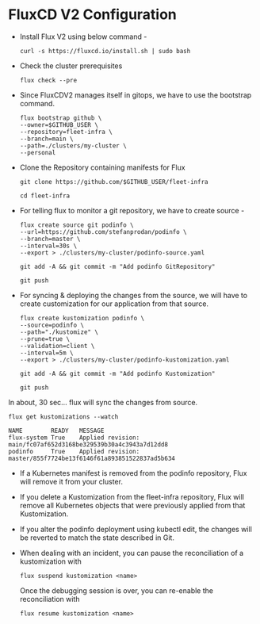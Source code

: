 # FluxCD V2 Configuration

- Install Flux V2 using below command -
  ```
  curl -s https://fluxcd.io/install.sh | sudo bash
  ```
- Check the cluster prerequisites

  ```
  flux check --pre
  ```

- Since FluxCDV2 manages itself in gitops, we have to use the bootstrap command.

  ```
  flux bootstrap github \
  --owner=$GITHUB_USER \
  --repository=fleet-infra \
  --branch=main \
  --path=./clusters/my-cluster \
  --personal
  ```

- Clone the Repository containing manifests for Flux

  ```
  git clone https://github.com/$GITHUB_USER/fleet-infra

  cd fleet-infra
  ```

- For telling flux to monitor a git repository, we have to create source -

  ```
  flux create source git podinfo \
  --url=https://github.com/stefanprodan/podinfo \
  --branch=master \
  --interval=30s \
  --export > ./clusters/my-cluster/podinfo-source.yaml

  git add -A && git commit -m "Add podinfo GitRepository"

  git push
  ```

- For syncing & deploying the changes from the source, we will have to create customization for our application from that source.

  ```
  flux create kustomization podinfo \
  --source=podinfo \
  --path="./kustomize" \
  --prune=true \
  --validation=client \
  --interval=5m \
  --export > ./clusters/my-cluster/podinfo-kustomization.yaml

  git add -A && git commit -m "Add podinfo Kustomization"

  git push
  ```

In about, 30 sec… flux will sync the changes from source.

```
flux get kustomizations --watch

NAME        READY   MESSAGE
flux-system True    Applied revision: main/fc07af652d3168be329539b30a4c3943a7d12dd8
podinfo     True    Applied revision: master/855f7724be13f6146f61a893851522837ad5b634
```

- If a Kubernetes manifest is removed from the podinfo repository, Flux will remove it from your cluster.

- If you delete a Kustomization from the fleet-infra repository, Flux will remove all Kubernetes objects that were previously applied from that Kustomization.
- If you alter the podinfo deployment using kubectl edit, the changes will be reverted to match the state described in Git.

- When dealing with an incident, you can pause the reconciliation of a kustomization with

  ```
  flux suspend kustomization <name>
  ```

  Once the debugging session is over, you can re-enable the reconciliation with

  ```
  flux resume kustomization <name>
  ```
